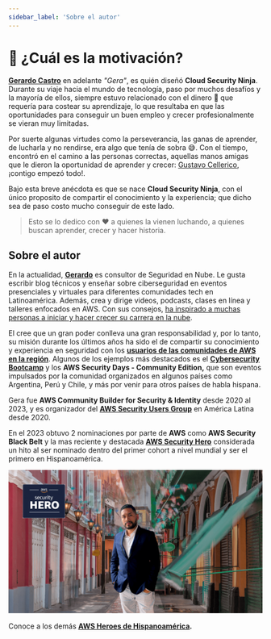 ```yaml
---
sidebar_label: 'Sobre el autor'
---
```


# 💪 ¿Cuál es la motivación?
**[Gerardo Castro](https://www.linkedin.com/in/gerardokaztro/)** en adelante *"Gera"*, es quién diseñó **Cloud Security Ninja**. Durante su viaje hacia el mundo de tecnología, paso por muchos desafíos y la mayoría de ellos, siempre estuvo relacionado con el dinero 💸 que requería para costear su aprendizaje, lo que resultaba en que las oportunidades para conseguir un buen empleo y crecer profesionalmente se vieran muy limitadas.

Por suerte algunas virtudes como la perseverancia, las ganas de aprender, de lucharla y no rendirse, era algo que tenía de sobra 😅. Con el tiempo, encontró en el camino a las personas correctas, aquellas manos amigas que le dieron la oportunidad de aprender y crecer: [Gustavo Cellerico](https://www.linkedin.com/in/adolfo-cellerico/), ¡contigo empezó todo!.

Bajo esta breve anécdota es que se nace **Cloud Security Ninja**, con el único proposito de compartir el conocimiento y la experiencia; que dicho sea de paso costo mucho conseguir de este lado.

> Esto se lo dedico con ❤️ a quienes la vienen luchando, a quienes buscan aprender, crecer y hacer historia.

## Sobre el autor
En la actualidad, **[Gerardo](https://www.linkedin.com/in/gerardokaztro/)** es consultor de Seguridad en Nube. Le gusta escribir blog técnicos y enseñar sobre ciberseguridad en eventos presenciales y virtuales para diferentes comunidades tech en Latinoamérica. Además, crea y dirige videos, podcasts, clases en línea y talleres enfocados en AWS. Con sus consejos, [ha inspirado a muchas personas a iniciar y hacer crecer su carrera en la nube](https://www.youtube.com/watch?v=woLZeatJGHg).

El cree que un gran poder conlleva una gran responsabilidad y, por lo tanto, su misión durante los últimos años ha sido el de compartir su conocimiento y experiencia en seguridad con los **[usuarios de las comunidades de AWS en la región](https://aws.amazon.com/es/developer/community/usergroups/?nc1=h_ls&community-user-groups-cards.sort-by=item.additionalFields.ugName&community-user-groups-cards.sort-order=asc&awsf.location=location%23latam&awsf.category=*all)**. Algunos de los ejemplos más destacados es el **[Cybersecurity Bootcamp](https://github.com/gerardokaztro/cybersecurity-entry-level)** y los **AWS Security Days - Community Edition,** que son eventos impulsados por la comunidad organizados en algunos países como Argentina, Perú y Chile, y más por venir para otros países de habla hispana.

Gera fue **AWS Community Builder for Security & Identity** desde 2020 al 2023, y es organizador del **[AWS Security Users Group](https://www.meetup.com/es/awssecuritylatam/)** en América Latina desde 2020.

En el 2023 obtuvo 2 nominaciones por parte de **AWS** como **AWS Security Black Belt** y la mas reciente y destacada **[AWS Security Hero](https://aws.amazon.com/es/developer/community/heroes/gerardo-castro/)** considerada un hito al ser nominado dentro del primer cohort a nivel mundial y ser el primero en Hispanoamérica.

![Cloud Security Ninja Banner](./img/foto_autor.png)

Conoce a los demás **[AWS Heroes de Hispanoamérica](https://aws.amazon.com/developer/community/heroes/?nc1=h_ls&community-heroes-all.sort-by=item.additionalFields.sortPosition&community-heroes-all.sort-order=asc&awsf.filter-hero-category=*all&awsf.filter-location=location%23latam&awsf.filter-year=*all&awsf.filter-activity=*all).**

